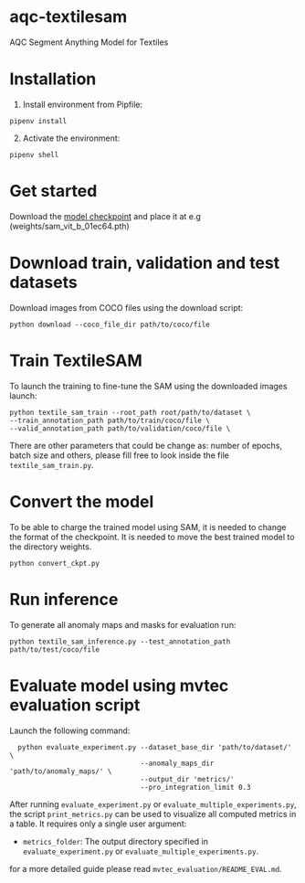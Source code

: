 # aqc-textilesam
AQC Segment Anything Model for Textiles

# Installation
1. Install environment from Pipfile:
```
pipenv install
```
2. Activate the environment:
```
pipenv shell
```
# Get started
Download the [model checkpoint](https://dl.fbaipublicfiles.com/segment_anything/sam_vit_h_4b8939.pth) and place it at e.g (weights/sam_vit_b_01ec64.pth)

# Download train, validation and test datasets
Download images from COCO files using the download script:
```
python download --coco_file_dir path/to/coco/file
```

# Train TextileSAM
To launch the training to fine-tune the SAM using the downloaded images launch:
```
python textile_sam_train --root_path root/path/to/dataset \
--train_annotation_path path/to/train/coco/file \
--valid_annotation_path path/to/validation/coco/file \
```

There are other parameters that could be change as: number of epochs, batch size and others, please fill free to look inside the file `textile_sam_train.py`.

# Convert the model
To be able to charge the trained model using SAM, it is needed to change the format of the checkpoint. It is needed to move the best trained model to the directory weights.
```
python convert_ckpt.py
```

# Run inference
To generate all anomaly maps and masks for evaluation run:
```
python textile_sam_inference.py --test_annotation_path path/to/test/coco/file
```

# Evaluate model using mvtec evaluation script
Launch the following command:
```
  python evaluate_experiment.py --dataset_base_dir 'path/to/dataset/' \
                                --anomaly_maps_dir 'path/to/anomaly_maps/' \
                                --output_dir 'metrics/'
                                --pro_integration_limit 0.3
```

After running `evaluate_experiment.py` or `evaluate_multiple_experiments.py`,
the script `print_metrics.py` can be used to visualize all computed metrics in a
table. It requires only a single user argument:

- `metrics_folder`: The output directory specified in
  `evaluate_experiment.py` or `evaluate_multiple_experiments.py`.

for a more detailed guide please read `mvtec_evaluation/README_EVAL.md`.

